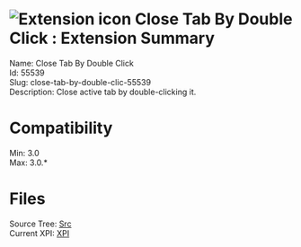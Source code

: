 # ![Extension icon](https://addons.thunderbird.net/static/img/addon-icons/default-64.png) Close Tab By Double Click : Extension Summary

Name: Close Tab By Double Click  
Id: 55539  
Slug: close-tab-by-double-clic-55539  
Description: Close active tab by double-clicking it.
  

# Compatibility
Min: 3.0  
Max: 3.0.*  

# Files

Source Tree: [Src](C:/Dev/Thunderbird/ThunderKdB/xall/xOther/55539-close-tab-by-double-clic-55539/src)  
Current XPI: [XPI](C:/Dev/Thunderbird/ThunderKdB/xall/xOther/55539-close-tab-by-double-clic-55539/xpi)  



